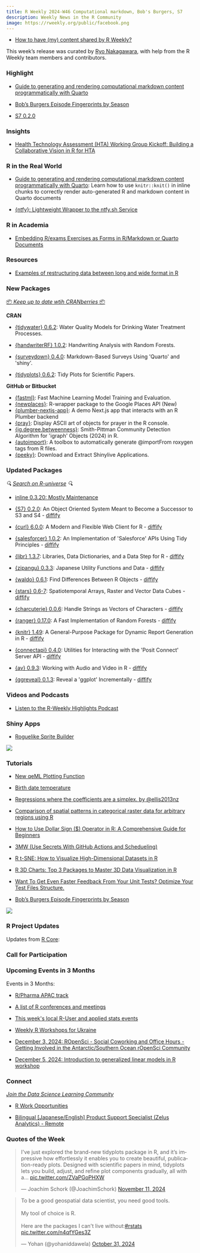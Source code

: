 ```yaml
---
title: R Weekly 2024-W46 Computational markdown, Bob's Burgers, S7
description: Weekly News in the R Community
image: https://rweekly.org/public/facebook.png
---
```



+ [How to have (my) content shared by R Weekly?](https://github.com/rweekly/rweekly.org#how-to-have-my-content-shared-by-r-weekly)

This week’s release was curated by [Ryo Nakagawara](https://bsky.app/profile/rbyryo.bsky.social), with help from the R Weekly team members and contributors.

### Highlight

- [Guide to generating and rendering computational markdown content programmatically with Quarto](https://www.andrewheiss.com/blog/2024/11/04/render-generated-r-chunks-quarto/)

+ [Bob’s Burgers Episode Fingerprints by Season](https://stevenponce.netlify.app/projects/standalone_visualizations/sa_2024-11-11.html)

+ [S7 0.2.0](https://www.tidyverse.org/blog/2024/11/s7-0-2-0/)

### Insights

+ [Health Technology Assessment (HTA) Working Group Kickoff: Building a Collaborative Vision in R for HTA](https://r-consortium.org/posts/health-technology-assessment-hta-working-group-kickoff-meeting/)

### R in the Real World

- [Guide to generating and rendering computational markdown content programmatically with Quarto](https://www.andrewheiss.com/blog/2024/11/04/render-generated-r-chunks-quarto/): Learn how to use `knitr::knit()` in inline chunks to correctly render auto-generated R and markdown content in Quarto documents

+ [{ntfy}: Lightweight Wrapper to the ntfy.sh Service](https://github.com/jonocarroll/ntfy) 

### R in Academia

+ [Embedding R/exams Exercises as Forms in R/Markdown or Quarto Documents](https://www.R-exams.org/tutorials/exams2forms/)

### Resources

+ [Examples of restructuring data between long and wide format in R](https://github.com/Cghlewis/data-wrangling-functions/wiki/Restructure)

### New Packages

<!-- <p class="added-hostname"><a href="https://rweekly.org/live" target="_blank" class="externalLink">📦 <i>Go Live for More New Pkgs</i> 📦</a></p> --> 
<p class="added-hostname"><a href="https://dirk.eddelbuettel.com/cranberries/cran/new/" target="_blank" class="externalLink">📦 <i>Keep up to date wtih CRANberries</i> 📦</a></p>

**CRAN**

+ [{tidywater} 0.6.2](https://cran.r-project.org/package=tidywater): Water Quality Models for Drinking Water Treatment Processes.

+ [{handwriterRF} 1.0.2](https://cran.r-project.org/package=handwriterRF): Handwriting Analysis with Random Forests.

+ [{surveydown} 0.4.0](https://cran.r-project.org/package=surveydown): Markdown-Based Surveys Using 'Quarto' and 'shiny'.

+ [{tidyplots} 0.6.2](https://cran.r-project.org/package=tidyplots): Tidy Plots for Scientific Papers.

**GitHub or Bitbucket**

+ [{fastml}](https://github.com/selcukorkmaz/fastml): Fast Machine Learning Model Training and Evaluation.
+ [{newplaces}](https://github.com/aTnT/newplaces): R-wrapper package to the Google Places API (New)
+ [{plumber-nextjs-app}](https://github.com/aTnT/plumber-nextjs-app): A demo Next.js app that interacts with an R Plumber backend
+ [{pray}](https://github.com/YutoriSpine/pray): Display ASCII art of objects for prayer in the R console.
+ [{ig.degree.betweenness}](https://github.com/benyamindsmith/ig.degree.betweenness): Smith-Pittman Community Detection Algorithm for 'igraph' Objects (2024) in R.
+ [{autoimport}](https://github.com/DanChaltiel/autoimport): A toolbox to automatically generate @importFrom roxygen tags from R files. 
+ [{peeky}](https://github.com/coatless-rpkg/peeky): Download and Extract Shinylive Applications.

### Updated Packages

<i>🔍 [Search on R-universe](https://r-universe.dev/search/) 🔍</i>

+ [inline 0.3.20: Mostly Maintenance](http://dirk.eddelbuettel.com/blog/2024/11/10#inline_0.3.20)

+ [{S7} 0.2.0](https://cran.r-project.org/package=S7): An Object Oriented System Meant to Become a Successor to S3 and
S4 - [diffify](https://diffify.com/R/S7)

+ [{curl} 6.0.0](https://cran.r-project.org/package=curl): A Modern and Flexible Web Client for R - [diffify](https://diffify.com/R/curl)

+ [{salesforcer} 1.0.2](https://cran.r-project.org/package=salesforcer): An Implementation of 'Salesforce' APIs Using Tidy Principles - [diffify](https://diffify.com/R/salesforcer)

+ [{libr} 1.3.7](https://cran.r-project.org/package=libr): Libraries, Data Dictionaries, and a Data Step for R - [diffify](https://diffify.com/R/libr)

+ [{zipangu} 0.3.3](https://cran.r-project.org/package=zipangu): Japanese Utility Functions and Data - [diffify](https://diffify.com/R/zipangu)

+ [{waldo} 0.6.1](https://cran.r-project.org/package=waldo): Find Differences Between R Objects - [diffify](https://diffify.com/R/waldo)

+ [{stars} 0.6-7](https://cran.r-project.org/package=stars): Spatiotemporal Arrays, Raster and Vector Data Cubes - 
[diffify](https://diffify.com/R/stars)

+ [{charcuterie} 0.0.6](https://cran.r-project.org/package=charcuterie): Handle Strings as Vectors of Characters - [diffify](https://diffify.com/R/charcuterie)

+ [{ranger} 0.17.0](https://cran.r-project.org/package=ranger): A Fast Implementation of Random Forests - [diffify](https://diffify.com/R/ranger)

+ [{knitr} 1.49](https://cran.r-project.org/package=knitr): A General-Purpose Package for Dynamic Report Generation in R - [diffify](https://diffify.com/R/knitr)

+ [{connectapi} 0.4.0](https://cran.r-project.org/package=connectapi): Utilities for Interacting with the 'Posit Connect' Server API - [diffify](https://diffify.com/R/connectapi)

+ [{av} 0.9.3](https://cran.r-project.org/package=av): Working with Audio and Video in R - [diffify](https://diffify.com/R/av)

+ [{ggreveal} 0.1.3](https://cran.r-project.org/package=ggreveal): Reveal a 'ggplot' Incrementally - [diffify](https://diffify.com/R/ggreveal)

### Videos and Podcasts

+ [Listen to the R-Weekly Highlights Podcast](https://serve.podhome.fm/r-weekly-highlights)

### Shiny Apps

+ [Roguelike Sprite Builder](https://connect.posit.cloud/matt-dray/content/01931cea-cee9-4ce3-c516-69f495c9d8d6)

![](https://raw.githubusercontent.com/rweekly/image/master/2024-W46/roguesprite.png)

### Tutorials

+ [New qeML Plotting Function](https://matloff.wordpress.com/2024/11/05/new-qeml-plotting-function/)

+ [Birth date temperature](https://r.iresmi.net/posts/2024/birth_date_temperature/)

+ [Regressions where the coefficients are a simplex. by @ellis2013nz](https://freerangestats.info/blog/2024/11/06/simplex-regression-coefficients)

+ [Comparison of spatial patterns in categorical raster data for arbitrary regions using R](https://jakubnowosad.com/posts/2024-11-10-spatcomp-bp5/)

+ [How to Use Dollar Sign ($) Operator in R: A Comprehensive Guide for Beginners](https://www.spsanderson.com/steveondata/posts/2024-11-06/)

+ [3MW (Use Secrets With GitHub Actions and Schedueling)](https://3mw.albert-rapp.de/p/use-secrets-with-github-actions-and-schedueling)

+ [R t-SNE: How to Visualize High-Dimensional Datasets in R](https://www.appsilon.com/post/r-tsne)

+ [R 3D Charts: Top 3 Packages to Master 3D Data Visualization in R](https://www.appsilon.com/post/r-3d-charts)

+ [Want To Get Even Faster Feedback From Your Unit Tests? Optimize Your Test Files Structure.](https://jakubsob.github.io/blog/want-to-get-faster-feedback-from-unit-tests/)

+ [Bob’s Burgers Episode Fingerprints by Season](https://stevenponce.netlify.app/projects/standalone_visualizations/sa_2024-11-11.html)

![](https://raw.githubusercontent.com/rweekly/image/master/2024-W46/bobburgers.png)

<!--<div class="post-more-begin></div><div class="post-more-end"></div>-->

### R Project Updates

Updates from [R Core](http://developer.r-project.org/blosxom.cgi/R-devel/NEWS):

### Call for Participation

### Upcoming Events in 3 Months

Events in 3 Months:

+ [R/Pharma APAC track](https://rinpharma.com/post/2024-07-17-apac-track/)

+ [A list of R conferences and meetings](https://jumpingrivers.github.io/meetingsR/events.html)

+ [This week's local R-User and applied stats events](https://community.rstudio.com/c/irl)

+ [Weekly R Workshops for Ukraine](https://sites.google.com/view/dariia-mykhailyshyna/main/r-workshops-for-ukraine)

+ [December 3, 2024: ROpenSci - Social Coworking and Office Hours - Getting Involved in the Antarctic/Southern Ocean rOpenSci Community](https://ropensci.org/events/coworking-2024-12/)

+ [December 5, 2024: Introduction to generalized linear models in R workshop](https://r-posts.com/introduction-to-generalized-linear-models-in-r-workshop/)

### Connect

<i>[Join the Data Science Learning Community](https://DSLC.io/)</i>

+ [R Work Opportunities](https://vermillion-parfait-780f4f.netlify.app/posts/r-work-opportunities/)

+ [Bilingual [Japanese/English] Product Support Specialist (Zelus Analytics) - Remote](https://ats.rippling.com/teamworks-careers/jobs/46645c5a-b41b-4baa-95b1-dd9ffec6512d)

### Quotes of the Week

<blockquote class="twitter-tweet"><p lang="en" dir="ltr">I&#39;ve just explored the brand-new tidyplots package in R, and it’s impressive how effortlessly it enables you to create beautiful, publication-ready plots. Designed with scientific papers in mind, tidyplots lets you build, adjust, and refine plot components gradually, all with a… <a href="https://t.co/ZVaPGoPHXW">pic.twitter.com/ZVaPGoPHXW</a></p>&mdash; Joachim Schork (@JoachimSchork) <a href="https://twitter.com/JoachimSchork/status/1855930935746625813?ref_src=twsrc%5Etfw">November 11, 2024</a></blockquote> <script async src="https://platform.twitter.com/widgets.js" charset="utf-8"></script> 

<blockquote class="twitter-tweet"><p lang="en" dir="ltr">To be a good geospatial data scientist, you need good tools.<br><br>My tool of choice is R.<br><br>Here are the packages I can&#39;t live without:<a href="https://twitter.com/hashtag/rstats?src=hash&amp;ref_src=twsrc%5Etfw">#rstats</a> <a href="https://t.co/n4qfYGes3Z">pic.twitter.com/n4qfYGes3Z</a></p>&mdash; Yohan (@yohaniddawela) <a href="https://twitter.com/yohaniddawela/status/1851960848236859636?ref_src=twsrc%5Etfw">October 31, 2024</a></blockquote> <script async src="https://platform.twitter.com/widgets.js" charset="utf-8"></script> 
